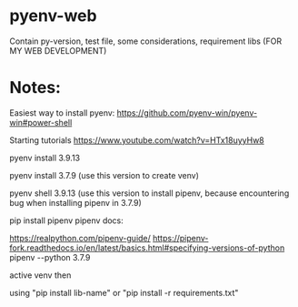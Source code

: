 # pyenv-web
Contain py-version, test file, some considerations, requirement libs (FOR MY WEB DEVELOPMENT)

# Notes:
Easiest way to install pyenv: https://github.com/pyenv-win/pyenv-win#power-shell

Starting tutorials https://www.youtube.com/watch?v=HTx18uyyHw8

pyenv install 3.9.13

pyenv install 3.7.9 (use this version to create venv)

pyenv shell 3.9.13 (use this version to install pipenv, because encountering bug when installing pipenv in 3.7.9)

pip install pipenv pipenv docs:

https://realpython.com/pipenv-guide/
https://pipenv-fork.readthedocs.io/en/latest/basics.html#specifying-versions-of-python
pipenv --python 3.7.9

active venv then

using "pip install lib-name"
or "pip install -r requirements.txt"
